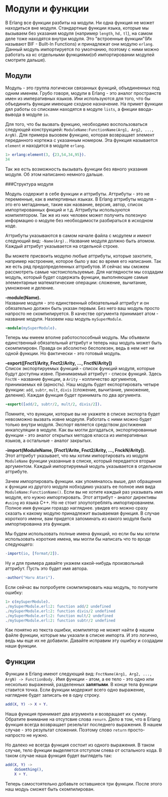 Модули и функции
================

В Erlang все функции разбиты на модули. Ни одна функция не может находиться вне модуля. Стандартные функции языка, которые мы вызываем без указания модуля (например `length`, `hd,` `tl`), на самом деле тоже находятся внутри модуля. Это "встроенные функции"(Их называют BIF - Built-In Functions) и принадлежат они модулю `erlang`. Данный модуль импортируется по умолчанию, поэтому с ними можно работать ка кс отдельными функциями(об импортировании модулей смотрите дальше).

Модули
------

Модуль - это группа логически связанных функций, объединенных под одним именем. Грубо говоря, модули в Erlang - это аналог пространств имен из императивных языков. Ини используются для того, что бы объединить функции имеющие сходное назначение. На примет функции дял работы со списками находятся в модуле `lists`, а фнкции ввода-вывода в модуле `io`.

Для того, что бы вызвать функцию, необходимо воспользоваться следующей конструкцией: `ModuleName:FunctionName(Arg1, Arg2, ..., ArgN)`. Для примера вызовем функцию, которая возвращает элемент переданного кортежа с указанным номером. Эта функция называется `element` и находится в модуле `erlang`.
```erlang
1> erlang:element(3, {23,54,34,95}).
34
```
Так же есть возможность вызывать функции без явного указания модуля. Об этом написанно немного дальше.

###Структура модуля

Модуль содержит в себе функции и аттрибуты. 
Аттрибуты - это не переменные, как в импертивных языках. В Erlang аттрибуты модуля - это его метаданные, такие как название, версия, автор, список импортированных фнкций и т.д. Аттрибуты используются компилятором. Так же из них человек может получить полезную информацию о модуле без необходимости разбираться в исходном коде.

Аттрибуты указываются в самом начале файла с модулем и имеют следующий вид: `-Name(Arg).`. Название модуля должно быть атомом. Каждый аттрибут указывается на отдельной строке.

Вы можете присвоить модулю любые аттрибуты, которые захотите, например настроение, которое было у вас во время его написания. Так же есть ряд предопределенных аттрибутов. И сейчас мы сможем рассмотреть самые частоиспользуемые. Для наглядности мы создадим модуль, который будет содержать функции, выполняющие самые элементарные математические операции: сложение, вычитание, умножение и деление.

**-module(Name).**  
Название модуля - это единственный обязательный аттрибут и он обязательно должен быть указан первым. Без него ваш модуль просто напросто не скомпилируется. В качестве оргумента принимает атом - название модуля. Назовем наш модуль `mySuperModule`.
```erlang
-module(mySuperModule).
```
Теперь мы емеем вполне работоспособный модуль. Мы объявили единственный обязательный аттрибут и теперь наш модуль может быть скомпилировн. Правда он абсолютно бесполезен, ведь в нем нет ни одной функции. Но фактически - это готовый модуль.

**-export([Fnct1/Arity, Fnct2/Arity, ..., FnctN/Arity])**  
Список экспортируемых функций - список функций модуля, которые будут доступны извне. Принимаемый аттрибут - список функций. Здесь `FnctN` - название функции, а `Arity` - колличество аргументов, принимаемых ей (арность). Наш модуль будет експортировать четыре функции: `add`, `subtr`, `mult`, `divis` (сложение, вычитание, умножение, деление). Каждая функция будет принимать по два аргумента.
```erlang
-export([add/2, subtr/2, mult/2, divis/2]).
```
Помните, что вункции, которые вы не укажете в списке экспорта будет невозможно вызвать извне модеуля. Работать с ними можно будет только внутри модуля.
Экспорт является средством достижения инкапсуляции в модуле. Как вы могли догадаться, экспортированные функции - это аналог открытых методов класса из императивных языков, а остальные - аналог закрытых.

**-import(ModuleName, [Fnct1/Arite, Fnct2/Arity, ..., FnckN/Arity]).**  
Этот аттрибут указывает, что мы хотим импортировать из модуля `ModuleName` функции указанные в списке, который передается вторым аргументом. Каждый импортируемый модуль указывается в отдельном аттрибуте.

Зачем импортировать функции. как упомяналось выше, дял обращения к функции из другого модуля нобходимо указать ее полное имя вида `ModuleName:FunctionName()`. Если вы не хотите каждый раз указывать имя модуля, его нужно импортировать. Этот аттрибут - аналог директивы `#using` из языка C++. Но не стоит злоупотреблять импортированием. Полное имя функции гораздо нагляднее. увидев его можно сразу сказать к какому модулю принадлежит вызываемая функция. В случае короткого имени, вам придется запоминать из какого модуля была импортированна эта функция.

Мы будем использовать полные имена функций, но если бы мы хотели использовать короткие имена, мы могли бы написать что то вроде следующего:
```erlang
-import(io, [format/2]).
```

Ну и для примера давайте укажем какой-нибудь произвольный аттрибут. Пусть это будет имя автора.
```erlang
-author("Haru Atari").
```
Если сейчас вы попробуете скомпилировать наш модуль, то получите ошибку:
```erlang
1> c(mySuperModule).
./mySuperModule.erl:2: function add/2 undefined
./mySuperModule.erl:2: function divis/2 undefined
./mySuperModule.erl:2: function mult/2 undefined
./mySuperModule.erl:2: function subtr/2 undefined
```
Как понятно из текста ошибки, компилятор не может найти ф нашем файле функции, которые мы указали в списке импорта. И это логично, ведь мы еще их не добавили. Давайте исправим эту ошибку и создадим наши функции.

Функции
-------  

Функции в Erlang имеют следующий вид: `FnctName(Arg1, Arg2, ..., ArgN) -> FunctionBody.` Имя функции - атом, а ее тело - это одно или несколько выражений, разделенных __запятыми__. В конце тела функции ставится точка. Если функции модержит всего одно выражение, нагляднее будет записать ее в одну строку.
```erlang
add(X, Y) -> X + Y.
```
Наша функция принимает два агрумента и возвращает их сумму. Обратите внимание на отсутсвие слова `renurn`. Дело в том, что в Erlang функция всегда возвращает резельтат последнего выражения. В нашем случае - это результат сложения. Поэтому слово `return` просто-напросто не нужно.

Но далеко не всегда функция состоит из одного выражения. В таком случае, тело функции выделяется отступом слева от остального кода. В таком случае наша функция будет выглядеть так:
```erlang
add(X, Y) ->
    doSomthing(),
    X + Y.
```
Теперь самостоятельно добавьте оставшиеся три функции. После этого наш модуь сможет быть скомпилирован.


